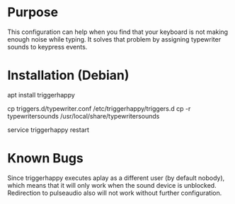 # Purpose

This configuration can help when you find that your keyboard is not making enough noise while typing.
It solves that problem by assigning typewriter sounds to keypress events.

# Installation (Debian)

  apt install triggerhappy

  cp triggers.d/typewriter.conf /etc/triggerhappy/triggers.d
  cp -r typewritersounds /usr/local/share/typewritersounds

  service triggerhappy restart

# Known Bugs

Since triggerhappy executes aplay as a different user (by default nobody),
which means that it will only work when the sound device is unblocked.
Redirection to pulseaudio also will not work without further configuration.
